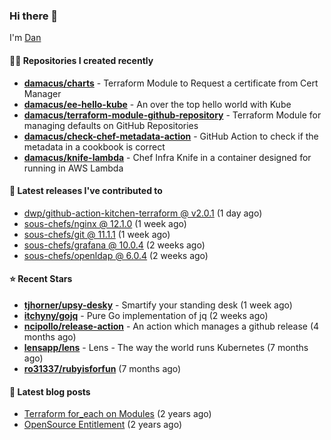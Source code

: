 

### Hi there 👋

I'm [Dan](https://medium.com/@dan.m.webb)

#### 👨‍💻 Repositories I created recently
- **[damacus/charts](https://github.com/damacus/charts)** - Terraform Module to Request a certificate from Cert Manager
- **[damacus/ee-hello-kube](https://github.com/damacus/ee-hello-kube)** - An over the top hello world with Kube
- **[damacus/terraform-module-github-repository](https://github.com/damacus/terraform-module-github-repository)** - Terraform Module for managing defaults on GitHub Repositories
- **[damacus/check-chef-metadata-action](https://github.com/damacus/check-chef-metadata-action)** - GitHub Action to check if the metadata in a cookbook is correct
- **[damacus/knife-lambda](https://github.com/damacus/knife-lambda)** - Chef Infra Knife in a container designed for running in AWS Lambda

#### 🚀 Latest releases I've contributed to


- [dwp/github-action-kitchen-terraform @ v2.0.1](https://github.com/dwp/github-action-kitchen-terraform/releases/tag/v2.0.1) (1 day ago)
- [sous-chefs/nginx @ 12.1.0](https://github.com/sous-chefs/nginx/releases/tag/12.1.0) (1 week ago)
- [sous-chefs/git @ 11.1.1](https://github.com/sous-chefs/git/releases/tag/11.1.1) (1 week ago)
- [sous-chefs/grafana @ 10.0.4](https://github.com/sous-chefs/grafana/releases/tag/10.0.4) (2 weeks ago)
- [sous-chefs/openldap @ 6.0.4](https://github.com/sous-chefs/openldap/releases/tag/6.0.4) (2 weeks ago)

#### ⭐ Recent Stars


- **[tjhorner/upsy-desky](https://github.com/tjhorner/upsy-desky)** - Smartify your standing desk (1 week ago)
- **[itchyny/gojq](https://github.com/itchyny/gojq)** - Pure Go implementation of jq (2 weeks ago)
- **[ncipollo/release-action](https://github.com/ncipollo/release-action)** - An action which manages a github release (4 months ago)
- **[lensapp/lens](https://github.com/lensapp/lens)** - Lens - The way the world runs Kubernetes (7 months ago)
- **[ro31337/rubyisforfun](https://github.com/ro31337/rubyisforfun)** (7 months ago)

#### 📄 Latest blog posts
- [Terraform for_each on Modules](https://medium.com/@dan.m.webb/terraform-for-each-on-modules-bcf17c97e9ff?source=rss-bbba9c670f6e------2) (2 years ago)
- [OpenSource Entitlement](https://medium.com/@dan.m.webb/opensource-entitlement-f4584a035063?source=rss-bbba9c670f6e------2) (2 years ago)
